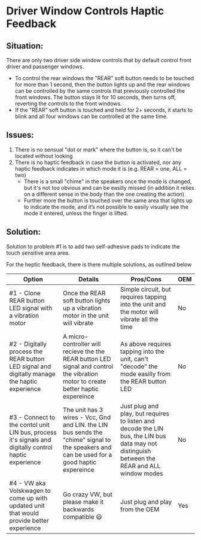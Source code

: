 # Driver Window Controls Haptic Feedback 
## Situation:
There are only two driver side window controls that by default control front driver and passenger windows. 
- To control the rear windows the "REAR" soft button needs to be touched for more than 1 second, then the button lights up and the rear windows can be controlled by the same controls that previously controlled the front windows. The button stays lit for 10 seconds, then turns off, reverting the controls to the front windows. 
- If the "REAR" soft button is touched and held for 2+ seconds, it starts to blink and all four windows can be controlled at the same time. 

## Issues:
1. There is no sensual "dot or mark" where the button is, so it can't be located without looking
2. There is no haptic feedback in case the button is activated, nor any haptic feedback indicates in which mode it is (e.g. REAR = one, ALL = two)
     - There is a small "chime" in the speakers once the mode is changed, but it's not too obvious and can be easilly missed (in addition it relies on a different sense in the body than the one creating the action) 
     - Further more the button is touched over the same area that lights up to indicate the mode, and it’s not possible to easily visually see the mode it entered, unless the finger is lifted.

## Solution:
Solution to problem #1 is to add two self-adhesive pads to indicate the touch sensitive area area.

For the heptic feedback, there is there multiple solutions, as outlined below

Option | Details | Pros/Cons | OEM
---|---|---|---
#1 - Clone REAR button LED signal with a vibration motor | Once the REAR soft button lights up a vibration motor in the unit will vibrate | Simple circuit, but requires tapping into the unit and the motor will vibrate all the time | No
#2 - Digitally process the REAR button LED signal and digitally manage the haptic experience | A micro-controller will recieve the the REAR button LED signal and control the vibration motor to create better haptic expereince | As above requires tapping into the unit, can't "decode" the mode easilly from the REAR button LED | No
#3 - Connect to the contol unit LIN bus, process it's signals and digitally control haptic experience | The unit has 3 wires - Vcc, Gnd and LIN. the LIN bus sends the "chime" signal to the speakers and can be used for a good haptic expereince | Just plug and play, but requires to listen and decode the LIN bus, the LIN bus data may not distinguish between the REAR and ALL window modes | No
#4 - VW aka Volskwagen to come up with updated unit that would provide better experience | Go crazy VW, but please make it backwards compatible :smiley: | Just plug and play from the OEM | Yes


